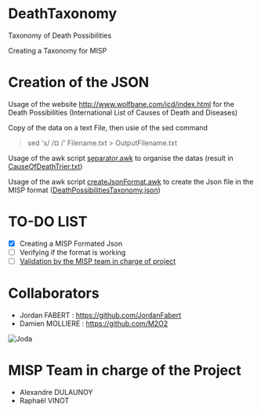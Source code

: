 # DeathTaxonomy
Taxonomy of Death Possibilities

Creating a Taxonomy for MISP

# Creation of the JSON

Usage of the website http://www.wolfbane.com/icd/index.html for the Death Possibilities (International List of Causes of Death and Diseases)

Copy of the data on a text File, then usie of the sed command 
> sed 's/ /¤ /' Filename.txt > OutputFilename.txt

Usage of the awk script [separator.awk](AWK_Files/separator.awk) to organise the datas (result in [CauseOfDeathTrier.txt](Text_Files/CauseOfDeathTrier.txt)) 

Usage of the awk script [createJsonFormat.awk]((AWK_Files/createJsonFormat.awk)) to create the Json file in the MISP format ([DeathPossibilitiesTaxonomy.json](DeathPossibilitiesTaxonomy.json))

# TO-DO LIST

- [x] Creating a MISP Formated Json
- [ ] Verifying if the format is working
- [ ] [Validation by the MISP team in charge of project](https://github.com/JordanFabert/DeathTaxonomy#misp-team-in-charge-of-the-project)

# Collaborators 

- Jordan FABERT : https://github.com/JordanFabert
- Damien MOLLIERE : https://github.com/M2O2

![Joda](https://user-images.githubusercontent.com/45102082/154300725-88c043a7-e0a6-4e06-8117-b4eec9e25713.png)


# MISP Team in charge of the Project 

- Alexandre DULAUNOY
- Raphaël VINOT
